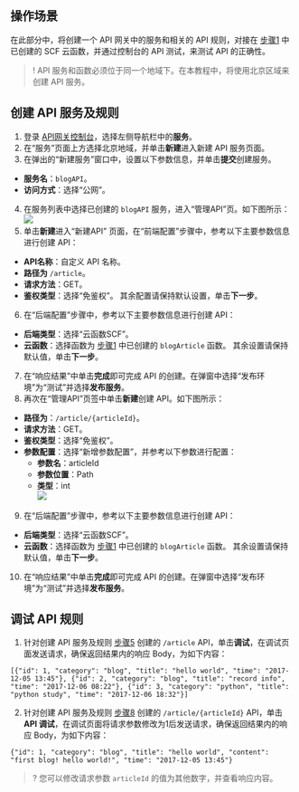 ## 操作场景

在此部分中，将创建一个 API 网关中的服务和相关的 API 规则，对接在 [步骤1](https://intl.cloud.tencent.com/document/product/583/13198) 中已创建的 SCF 云函数，并通过控制台的 API 测试，来测试 API 的正确性。

>! API 服务和函数必须位于同一个地域下。在本教程中，将使用北京区域来创建 API 服务。


## 创建 API 服务及规则

1. 登录 [API网关控制台](https://console.cloud.tencent.com/apigateway)，选择左侧导航栏中的**服务**。
2. 在“服务”页面上方选择北京地域，并单击**新建**进入新建 API 服务页面。
3. 在弹出的“新建服务”窗口中，设置以下参数信息，并单击**提交**创建服务。
  - **服务名**：`blogAPI`。
  - **访问方式**：选择“公网”。
4. 在服务列表中选择已创建的 `blogAPI` 服务，进入“管理API”页。如下图所示：
   ![](https://main.qcloudimg.com/raw/fcbb719b814e2a73f01bae2d718d78f3.png)
5. <span id="step5"></span>单击**新建**进入“新建API” 页面，在“前端配置”步骤中，参考以下主要参数信息进行创建 API：
 - **API名称**：自定义 API 名称。
 - **路径为**  `/article`。
 - **请求方法**：GET。
 - **鉴权类型**：选择“免鉴权”。
   其余配置请保持默认设置，单击**下一步**。
6. 在“后端配置”步骤中，参考以下主要参数信息进行创建 API：
 - **后端类型**：选择“云函数SCF”。
 - **云函数**：选择函数为 [步骤1](https://intl.cloud.tencent.com/document/product/583/13198) 中已创建的 `blogArticle` 函数。
   其余设置请保持默认值，单击**下一步**。
7. 在“响应结果”中单击**完成**即可完成 API 的创建。在弹窗中选择“发布环境”为“测试”并选择**发布服务**。
8. <span id="step8"></span>再次在“管理API”页签中单击**新建**创建 API。如下图所示：
 - **路径为**：`/article/{articleId}`。
 - **请求方法**：GET。
 - **鉴权类型**：选择“免鉴权”。
 - **参数配置**：选择“新增参数配置”，并参考以下参数进行配置：
    - **参数名**：articleId
    - **参数位置**：Path
    - **类型**：int    
![](https://main.qcloudimg.com/raw/0fd4b74378cc031d195b1baef403ce19.png)
9. 在“后端配置”步骤中，参考以下主要参数信息进行创建 API：
 - **后端类型**：选择“云函数SCF”。
 - **云函数**：选择函数为 [步骤1](https://intl.cloud.tencent.com/document/product/583/13198) 中已创建的 `blogArticle` 函数。
   其余设置请保持默认值，单击**下一步**。
10. 在“响应结果”中单击**完成**即可完成 API 的创建。在弹窗中选择“发布环境”为“测试”并选择**发布服务**。

## 调试 API 规则

1. 针对创建 API 服务及规则 [步骤5](#step5) 创建的 `/article` API，单击**调试**，在调试页面发送请求，确保返回结果内的响应 Body，为如下内容：
```
[{"id": 1, "category": "blog", "title": "hello world", "time": "2017-12-05 13:45"}, {"id": 2, "category": "blog", "title": "record info", "time": "2017-12-06 08:22"}, {"id": 3, "category": "python", "title": "python study", "time": "2017-12-06 18:32"}]
```
2. 针对创建 API 服务及规则 [步骤8](#step8) 创建的 `/article/{articleId}` API，单击**API 调试**，在调试页面将请求参数修改为1后发送请求，确保返回结果内的响应 Body，为如下内容：
```
{"id": 1, "category": "blog", "title": "hello world", "content": "first blog! hello world!", "time": "2017-12-05 13:45"}
```
>? 您可以修改请求参数 `articleId` 的值为其他数字，并查看响应内容。

